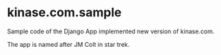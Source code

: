 kinase.com.sample
=================

Sample code of the Django App implemented new version of kinase.com.

The app is named after JM Colt in star trek.
